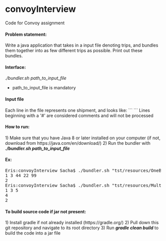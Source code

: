 # convoyInterview
Code for Convoy assignment


<h4>Problem statement:</h4>
Write a java application that takes in a input file denoting trips, and bundles them together into as few different trips as possible. 
Print out these bundles.

<h4>Interface:</h4>
<i>./bundler.sh path_to_input_file</i>
<ul><li>path_to_input_file is mandatory</li></ul>

<h4>Input file</h4>
Each line in the file represents one shipment, and looks like:
```
<SHIPMENT_ID> <START_CITY> <END_CITY> <DAY_OF_WEEK>
```
Lines beginning with a '#' are considered comments and will not be processed



<h4>How to run:</h4>
1) Make sure that you have Java 8 or later installed on your computer (if not, download from https://java.com/en/download/)
2) Run the bundler with <b><i>./bundler.sh path_to_input_file</i></b>

<h4>Ex:</h4>
<pre>
Eris:convoyInterview Sacha$ ./bundler.sh "tst/resources/OneBranchTest"
1 3 44 22 99
2
Eris:convoyInterview Sacha$ ./bundler.sh "tst/resources/MultipleBranchesTest"
1 3 5
4
2
</pre>


<h4>To build source code if jar not present:</h4>
1) Install gradle if not already installed (https://gradle.org/)
2) Pull down this git repository and navigate to its root directory
3) Run <b><i>gradle clean build</i></b> to build the code into a jar file
